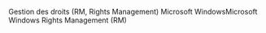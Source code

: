 <span data-ttu-id="e44b8-101">Gestion des droits (RM, Rights Management) Microsoft Windows</span><span class="sxs-lookup"><span data-stu-id="e44b8-101">Microsoft Windows Rights Management (RM)</span></span>